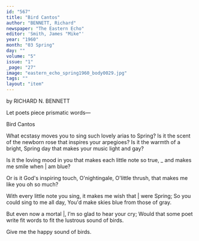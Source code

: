 ```yaml
---
id: "567"
title: "Bird Cantos"
author: "BENNETT, Richard"
newspaper: "The Eastern Echo"
editor: 'Smith, James "Mike"'
year: "1960"
month: "03 Spring"
day: ""
volume: "5"
issue: "1"
_page: "27"
image: "eastern_echo_spring1960_body0029.jpg"
tags: ""
layout: "item"
---
```

by RICHARD N. BENNETT

Let poets piece prismatic words—

Bird Cantos

What ecstasy moves you to sing
such lovely arias to Spring?
Is it the scent of the newborn rose
that inspires your arpegioes?
Is it the warmth of a bright, Spring day
that makes your music light and gay?

Is it the loving mood in you
that makes each little note so true, _
and makes me smile when | am blue?

Or is it God's inspiring touch, 
O'nightingale, O'little thrush,
that makes me like you oh so much?

With every little note you sing,
it makes me wish that | were Spring;
So you could sing to me all day,
You'd make skies blue from those of gray.

But even now a mortal |,
I’m so glad to hear your cry;
Would that some poet write fit words
to fit the lustrous sound of birds.

Give me the happy sound of birds.
